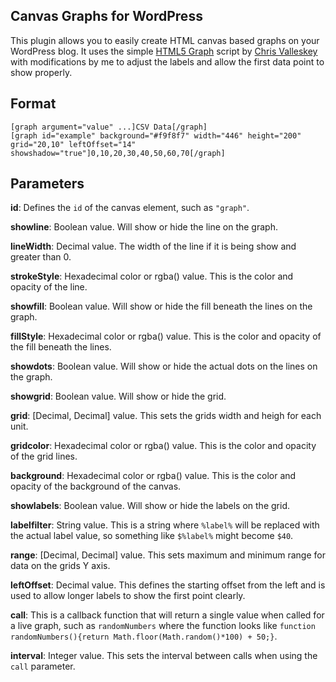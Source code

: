 ## Canvas Graphs for WordPress ##

This plugin allows you to easily create HTML canvas based graphs on your WordPress blog. It uses the simple [HTML5 Graph](http://chrisvalleskey.com/html5-graph/) script by [Chris Valleskey](http://chrisvalleskey.com/) with modifications by me to adjust the labels and allow the first data point to show properly.

## Format ##

    [graph argument="value" ...]CSV Data[/graph]
    [graph id="example" background="#f9f8f7" width="446" height="200" grid="20,10" leftOffset="14" showshadow="true"]0,10,20,30,40,50,60,70[/graph]

## Parameters ##

**id**: Defines the `id` of the canvas element, such as `"graph"`.

**showline**: Boolean value. Will show or hide the line on the graph.

**lineWidth**: Decimal value. The width of the line if it is being show and greater than 0.

**strokeStyle**: Hexadecimal color or rgba() value. This is the color and opacity of the line.

**showfill**: Boolean value. Will show or hide the fill beneath the lines on the graph.

**fillStyle**: Hexadecimal color or rgba() value. This is the color and opacity of the fill beneath the lines.

**showdots**: Boolean value. Will show or hide the actual dots on the lines on the graph.

**showgrid**: Boolean value. Will show or hide the grid.

**grid**: [Decimal, Decimal] value. This sets the grids width and heigh for each unit.

**gridcolor**: Hexadecimal color or rgba() value. This is the color and opacity of the grid lines.

**background**: Hexadecimal color or rgba() value. This is the color and opacity of the background of the canvas.

**showlabels**: Boolean value. Will show or hide the labels on the grid.

**labelfilter**: String value. This is a string where `%label%` will be replaced with the actual label value, so something like `$%label%` might become `$40`.

**range**: [Decimal, Decimal] value. This sets maximum and minimum range for data on the grids Y axis.

**leftOffset**: Decimal value. This defines the starting offset from the left and is used to allow longer labels to show the first point clearly.

**call**: This is a callback function that will return a single value when called for a live graph, such as `randomNumbers` where the function looks like `function randomNumbers(){return Math.floor(Math.random()*100) + 50;}`.

**interval**: Integer value. This sets the interval between calls when using the `call` parameter.